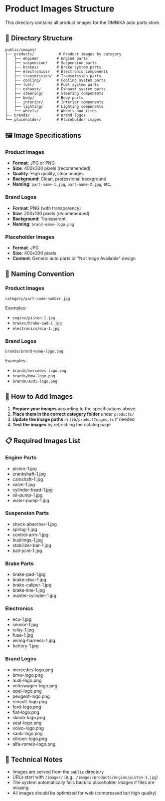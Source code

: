 # Product Images Structure

This directory contains all product images for the OMNIKA auto parts store.

## 📁 Directory Structure

```
public/images/
├── products/           # Product images by category
│   ├── engine/        # Engine parts
│   ├── suspension/    # Suspension parts
│   ├── brakes/        # Brake system parts
│   ├── electronics/   # Electronic components
│   ├── transmission/  # Transmission parts
│   ├── cooling/       # Cooling system parts
│   ├── fuel/          # Fuel system parts
│   ├── exhaust/       # Exhaust system parts
│   ├── steering/      # Steering components
│   ├── body/          # Body parts
│   ├── interior/      # Interior components
│   ├── lighting/      # Lighting components
│   └── wheels/        # Wheels and tires
├── brands/            # Brand logos
└── placeholder/       # Placeholder images
```

## 🖼️ Image Specifications

### Product Images
- **Format**: JPG or PNG
- **Size**: 400x300 pixels (recommended)
- **Quality**: High quality, clear images
- **Background**: Clean, professional background
- **Naming**: `part-name-1.jpg`, `part-name-2.jpg`, etc.

### Brand Logos
- **Format**: PNG (with transparency)
- **Size**: 200x100 pixels (recommended)
- **Background**: Transparent
- **Naming**: `brand-name-logo.png`

### Placeholder Images
- **Format**: JPG
- **Size**: 400x300 pixels
- **Content**: Generic auto parts or "No Image Available" design

## 📝 Naming Convention

### Product Images
```
category/part-name-number.jpg
```

Examples:
- `engine/piston-1.jpg`
- `brakes/brake-pad-1.jpg`
- `electronics/ecu-1.jpg`

### Brand Logos
```
brands/brand-name-logo.png
```

Examples:
- `brands/mercedes-logo.png`
- `brands/bmw-logo.png`
- `brands/audi-logo.png`

## 🚀 How to Add Images

1. **Prepare your images** according to the specifications above
2. **Place them in the correct category folder** under `products/`
3. **Update the image paths** in `lib/productImages.ts` if needed
4. **Test the images** by refreshing the catalog page

## 📋 Required Images List

### Engine Parts
- piston-1.jpg
- crankshaft-1.jpg
- camshaft-1.jpg
- valve-1.jpg
- cylinder-head-1.jpg
- oil-pump-1.jpg
- water-pump-1.jpg

### Suspension Parts
- shock-absorber-1.jpg
- spring-1.jpg
- control-arm-1.jpg
- bushings-1.jpg
- stabilizer-bar-1.jpg
- ball-joint-1.jpg

### Brake Parts
- brake-pad-1.jpg
- brake-disc-1.jpg
- brake-caliper-1.jpg
- brake-line-1.jpg
- master-cylinder-1.jpg

### Electronics
- ecu-1.jpg
- sensor-1.jpg
- relay-1.jpg
- fuse-1.jpg
- wiring-harness-1.jpg
- battery-1.jpg

### Brand Logos
- mercedes-logo.png
- bmw-logo.png
- audi-logo.png
- volkswagen-logo.png
- opel-logo.png
- peugeot-logo.png
- renault-logo.png
- ford-logo.png
- fiat-logo.png
- skoda-logo.png
- seat-logo.png
- volvo-logo.png
- saab-logo.png
- citroen-logo.png
- alfa-romeo-logo.png

## 🔧 Technical Notes

- Images are served from the `public` directory
- URLs start with `/images/` (e.g., `/images/products/engine/piston-1.jpg`)
- The system automatically falls back to placeholder images if files are missing
- All images should be optimized for web (compressed but high quality)
